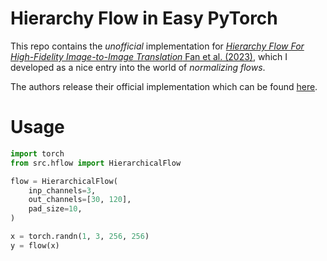 # Hierarchy Flow in Easy PyTorch

This repo contains the _unofficial_ implementation for [_Hierarchy Flow For High-Fidelity Image-to-Image Translation_ Fan et al. (2023)](http://arxiv.org/abs/2308.06909), which I developed as a nice entry into the world of _normalizing flows_.

The authors release their official implementation which can be found [here](https://github.com/WeichenFan/HierarchyFlow/tree/main).

# Usage

```python
import torch
from src.hflow import HierarchicalFlow

flow = HierarchicalFlow(
    inp_channels=3,
    out_channels=[30, 120],
    pad_size=10,
)

x = torch.randn(1, 3, 256, 256)
y = flow(x)
```